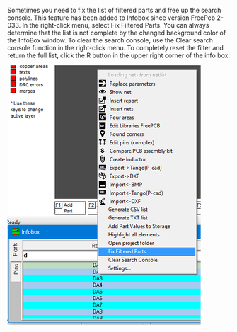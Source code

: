 Sometimes you need to fix the list of filtered parts and free up the search console. This feature has been added to Infobox since version FreePcb 2-033. In the right-click menu, select Fix Filtered Parts. You can always determine that the list is not complete by the changed background color of the InfoBox window. To clear the search console, use the Clear search console function in the right-click menu. To completely reset the filter and return the full list, click the R button in the upper right corner of the info box.

![](pictures/ib_f10.png)
